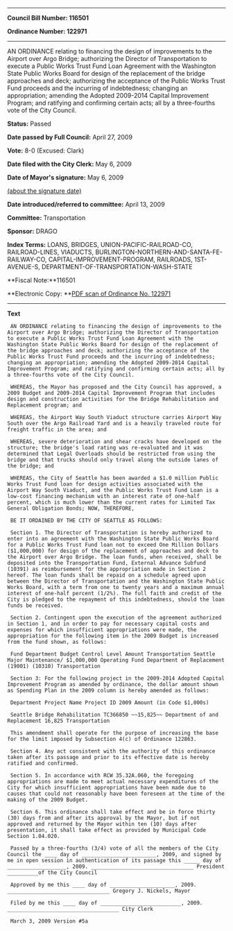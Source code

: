 

********

**Council Bill Number: 116501**
   
**Ordinance Number: 122971**
********

 AN ORDINANCE relating to financing the design of improvements to the Airport over Argo Bridge; authorizing the Director of Transportation to execute a Public Works Trust Fund Loan Agreement with the Washington State Public Works Board for design of the replacement of the bridge approaches and deck; authorizing the acceptance of the Public Works Trust Fund proceeds and the incurring of indebtedness; changing an appropriation; amending the Adopted 2009-2014 Capital Improvement Program; and ratifying and confirming certain acts; all by a three-fourths vote of the City Council.

**Status:** Passed
   
**Date passed by Full Council:** April 27, 2009
   
**Vote:** 8-0 (Excused: Clark)
   
**Date filed with the City Clerk:** May 6, 2009
   
**Date of Mayor's signature:** May 6, 2009
   
[(about the signature date)](/~public/approvaldate.htm)
   
   
   
**Date introduced/referred to committee:** April 13, 2009
   
**Committee:** Transportation
   
**Sponsor:** DRAGO
   
   
**Index Terms:** LOANS, BRIDGES, UNION-PACIFIC-RAILROAD-CO, RAILROAD-LINES, VIADUCTS, BURLINGTON-NORTHERN-AND-SANTA-FE-RAILWAY-CO, CAPITAL-IMPROVEMENT-PROGRAM, RAILROADS, 1ST-AVENUE-S, DEPARTMENT-OF-TRANSPORTATION-WASH-STATE

**Fiscal Note:**116501

**Electronic Copy: **[PDF scan of Ordinance No. 122971](/~archives/Ordinances/Ord_122971.pdf)

********

**Text**
   
```
 AN ORDINANCE relating to financing the design of improvements to the Airport over Argo Bridge; authorizing the Director of Transportation to execute a Public Works Trust Fund Loan Agreement with the Washington State Public Works Board for design of the replacement of the bridge approaches and deck; authorizing the acceptance of the Public Works Trust Fund proceeds and the incurring of indebtedness; changing an appropriation; amending the Adopted 2009-2014 Capital Improvement Program; and ratifying and confirming certain acts; all by a three-fourths vote of the City Council.

 WHEREAS, the Mayor has proposed and the City Council has approved, a 2009 Budget and 2009-2014 Capital Improvement Program that includes design and construction activities for the Bridge Rehabilitation and Replacement program; and

 WHEREAS, the Airport Way South Viaduct structure carries Airport Way South over the Argo Railroad Yard and is a heavily traveled route for freight traffic in the area; and

 WHEREAS, severe deterioration and shear cracks have developed on the structure; the bridge's load rating was re-evaluated and it was determined that Legal Overloads should be restricted from using the bridge and that trucks should only travel along the outside lanes of the bridge; and

 WHEREAS, the City of Seattle has been awarded a $1.0 million Public Works Trust Fund loan for design activities associated with the Airport Way South Viaduct, and the Public Works Trust Fund Loan is a low-cost financing mechanism with an interest rate of one-half percent, which is much lower than the current rates for Limited Tax General Obligation Bonds; NOW, THEREFORE,

 BE IT ORDAINED BY THE CITY OF SEATTLE AS FOLLOWS:

 Section 1. The Director of Transportation is hereby authorized to enter into an agreement with the Washington State Public Works Board for a Public Works Trust Fund loan not to exceed One Million Dollars ($1,000,000) for design of the replacement of approaches and deck to the Airport over Argo Bridge. The loan funds, when received, shall be deposited into the Transportation Fund, External Advance Subfund (10391) as reimbursement for the appropriation made in Section 2 hereof. The loan funds shall be repaid on a schedule agreed upon between the Director of Transportation and the Washington State Public Works Board, with a term from one to twenty years and a maximum annual interest of one-half percent (1/2%). The full faith and credit of the City is pledged to the repayment of this indebtedness, should the loan funds be received.

 Section 2. Contingent upon the execution of the agreement authorized in Section 1, and in order to pay for necessary capital costs and expenses for which insufficient appropriations were made, the appropriation for the following item in the 2009 Budget is increased from the fund shown, as follows:

 Fund Department Budget Control Level Amount Transportation Seattle Major Maintenance/ $1,000,000 Operating Fund Department of Replacement (19001) (10310) Transportation

 Section 3: For the following project in the 2009-2014 Adopted Capital Improvement Program as amended by ordinance, the dollar amount shown as Spending Plan in the 2009 column is hereby amended as follows:

 Department Project Name Project ID 2009 Amount (in Code $1,000s)

 Seattle Bridge Rehabilitation TC366850 ~~15,825~~ Department of and Replacement 16,825 Transportation

 This amendment shall operate for the purpose of increasing the base for the limit imposed by Subsection 4(c) of Ordinance 122863.

 Section 4. Any act consistent with the authority of this ordinance taken after its passage and prior to its effective date is hereby ratified and confirmed.

 Section 5. In accordance with RCW 35.32A.060, the foregoing appropriations are made to meet actual necessary expenditures of the City for which insufficient appropriations have been made due to causes that could not reasonably have been foreseen at the time of the making of the 2009 Budget.

 Section 6. This ordinance shall take effect and be in force thirty (30) days from and after its approval by the Mayor, but if not approved and returned by the Mayor within ten (10) days after presentation, it shall take effect as provided by Municipal Code Section 1.04.020.

 Passed by a three-fourths (3/4) vote of all the members of the City Council the ____ day of ________________________, 2009, and signed by me in open session in authentication of its passage this _____ day of ___________________, 2009. _________________________________ President __________of the City Council

 Approved by me this ____ day of _____________________, 2009. _________________________________ Gregory J. Nickels, Mayor

 Filed by me this ____ day of __________________________, 2009. ____________________________________ City Clerk

 March 3, 2009 Version #5a

```
